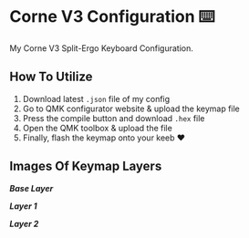 # Corne V3 Configuration :keyboard:

My Corne V3 Split-Ergo Keyboard Configuration.

## How To Utilize

1. Download latest ```.json``` file of my config
2. Go to QMK configurator website & upload the keymap file
3. Press the compile button and download ```.hex``` file
4. Open the QMK toolbox & upload the file
5. Finally, flash the keymap onto your keeb :heart:

## Images Of Keymap Layers

___Base Layer___

___Layer 1___

___Layer 2___
